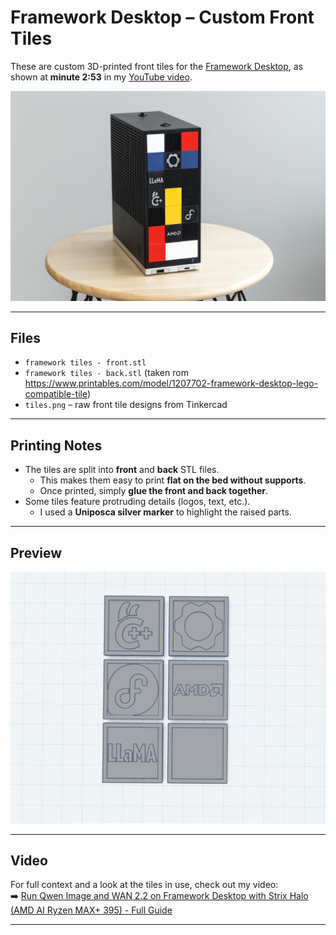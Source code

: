 # Framework Desktop – Custom Front Tiles

These are custom 3D-printed front tiles for the [Framework Desktop](https://frame.work/), as shown at **minute 2:53** in my [YouTube video](https://youtu.be/7-E0a6sGWgs).  

![Framework Desktop with custom tiles](framework-tiles.png)

---

## Files

- `framework tiles - front.stl`  
- `framework tiles - back.stl`   (taken rom https://www.printables.com/model/1207702-framework-desktop-lego-compatible-tile)
- `tiles.png` – raw front tile designs from Tinkercad  

---

## Printing Notes

- The tiles are split into **front** and **back** STL files.  
  - This makes them easy to print **flat on the bed without supports**.  
  - Once printed, simply **glue the front and back together**.  
- Some tiles feature protruding details (logos, text, etc.).  
  - I used a **Uniposca silver marker** to highlight the raised parts.  

---

## Preview

![Tile designs](tiles.png)

---

## Video

For full context and a look at the tiles in use, check out my video:  
➡️ [Run Qwen Image and WAN 2.2 on Framework Desktop with Strix Halo (AMD AI Ryzen MAX+ 395) - Full Guide](https://youtu.be/7-E0a6sGWgs)

---
